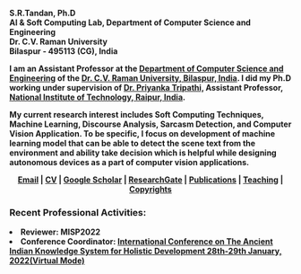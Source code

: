 <b><name>S.R.Tandan, Ph.D </name><br>
AI & Soft Computing Lab, Department of Computer Science and Engineering<br>
Dr. C.V. Raman University<br>
Bilaspur - 495113 (CG), India


I am an Assistant Professor at the <a href="https://cvru.ac.in/">Department of Computer Science and Engineering</a> of the <a href="http://cvru.ac.in">Dr. C.V. Raman University, Bilaspur, India</a>. I did my Ph.D working under supervision of <a href="https://nitrr.ac.in/aboutmca.php/">Dr. Priyanka Tripathi,</a> Assistant Professor, <a href="https://www.nitrr.ac.in/">National Institute of Technology, Raipur, India</a>.

<p>My current research interest includes Soft Computing Techniques, Machine Learning, Discourse Analysis, Sarcasm Detection, and Computer Vision Application. To be specific, I focus on development of machine learning model that can be able to detect the scene text from the environment and ability take decision which is helpful while designing autonomous devices as a part of computer vision applications.
</p>
<p align=center>
          <a href="mailto:srtandan@cvru.ac.in">Email</a>&nbsp;|
          <a href="https://github.com/srtandan/srtandan26/files/8053146/S.R.Tandan.CV.pdf">CV</a>&nbsp;|
          <a href="https://scholar.google.com/citations?user=np1k2XQAAAAJ&hl=en">Google Scholar</a>&nbsp;|
          <a href="https://www.researchgate.net/profile/S-R-Tandan">ResearchGate</a>&nbsp;|
          <a href="#">Publications</a>&nbsp;|
          <a href="#">Teaching</a>&nbsp;|
          <a href="">Copyrights</a> </p>
<p align=left>
              <h3>Recent Professional Activities:</h3>
              <li> <b>Reviewer:</b> MISP2022 </li>
      <li> <b>Conference Coordinator:</b> <a href="https://www.cvru.ac.in/cvruCon/cvruConITCS/">International Conference on The Ancient Indian Knowledge System for Holistic Development 28th-29th January, 2022(Virtual Mode)
